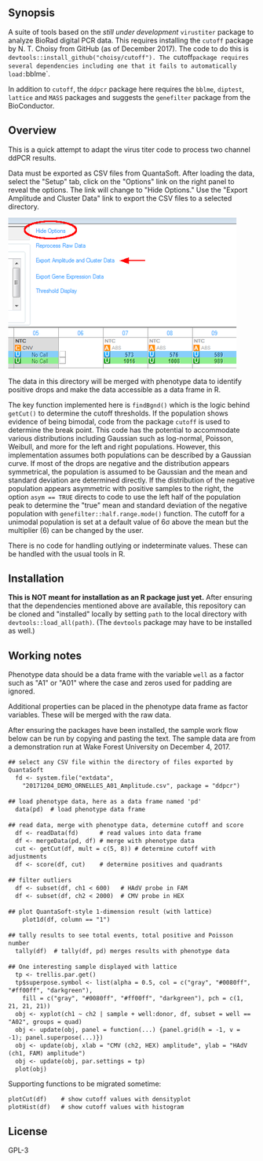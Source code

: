 ## Synopsis

A suite of tools based on the *still under development* `virustiter` package to analyze BioRad digital PCR data. This requires installing the `cutoff` package by N. T. Choisy from GitHub (as of December 2017). The code to do this is `devtools::install_github("choisy/cutoff"). The `cutoff` package requires several dependencies including one that it fails to automatically load: `bblme`.

In addition to `cutoff`, the `ddpcr` package here requires the `bblme`, `diptest`, `lattice` and `MASS` packages and suggests the `genefilter` package from the BioConductor.  

## Overview

This is a quick attempt to adapt the virus titer code to process two channel ddPCR results.

Data must be exported as CSV files from QuantaSoft. After loading the data, select the "Setup" tab, click on the "Options" link on the right panel to reveal the options. The link will change to "Hide Options." Use the "Export Amplitude and Cluster Data" link to export the CSV files to a selected directory.

![QuantaSoft Clip](images/QuantaSoft_clip.png)

The data in this directory will be merged with phenotype data to identify positive drops and make the data accessible as a data frame in R. 

The key function implemented here is `findBgnd()` which is the logic behind `getCut()` to determine the cutoff thresholds. If the population shows evidence of being bimodal, code from the package `cutoff` is used to determine the break point. This code has the potential to accommodate various distributions including Gaussian such as log-normal, Poisson, Weibull, and more for the left and right populations. However, this implementation assumes both populations can be described by a Gaussian curve. If most of the drops are negative and the distribution appears symmetrical, the population is assumed to be Gaussian and the mean and standard deviation are determined directly. If the distribution of the negative population appears asymmetric with positive samples to the right, the option `asym == TRUE` directs to code to use the left half of the population peak to determine the "true" mean and standard deviation of the negative population with `genefilter::half.range.mode()` function. The cutoff for a unimodal population is set at a default value of 6&sigma; above the mean but the multiplier (6) can be changed by the user. 

There is no code for handling outlying or indeterminate values. These can be handled with the usual tools in R. 

## Installation

**This is NOT meant for installation as an R package just yet.** After ensuring that the dependencies mentioned above are available, this repository can be cloned and "installed" locally by setting `path` to the local directory with `devtools::load_all(path)`. (The `devtools` package may have to be installed as well.)

## Working notes

Phenotype data should be a data frame with the variable `well` as a factor such as "A1" or "A01" where the case and zeros used for padding are ignored.

Additional properties can be placed in the phenotype data frame as factor variables. These will be merged with the raw data. 

After ensuring the packages have been installed, the sample work flow below can be run by copying and pasting the text. The sample data are from a demonstration run at Wake Forest University on December 4, 2017.  

```
## select any CSV file within the directory of files exported by QuantaSoft
  fd <- system.file("extdata",
    "20171204_DEMO_ORNELLES_A01_Amplitude.csv", package = "ddpcr")

## load phenotype data, here as a data frame named 'pd'
  data(pd)  # load phenotype data frame

## read data, merge with phenotype data, determine cutoff and score
  df <- readData(fd)      # read values into data frame
  df <- mergeData(pd, df) # merge with phenotype data
  cut <- getCut(df, mult = c(5, 8)) # determine cutoff with adjustments
  df <- score(df, cut)    # determine positives and quadrants

## filter outliers
  df <- subset(df, ch1 < 600)   # HAdV probe in FAM
  df <- subset(df, ch2 < 2000)  # CMV probe in HEX

## plot QuantaSoft-style 1-dimension result (with lattice)
	plot1d(df, column == "1")

## tally results to see total events, total positive and Poisson number
  tally(df)  # tally(df, pd) merges results with phenotype data

## One interesting sample displayed with lattice
  tp <- trellis.par.get()
  tp$superpose.symbol <- list(alpha = 0.5, col = c("gray", "#0080ff", "#ff00ff", "darkgreen"),
    fill = c("gray", "#0080ff", "#ff00ff", "darkgreen"), pch = c(1, 21, 21, 21))
  obj <- xyplot(ch1 ~ ch2 | sample + well:donor, df, subset = well == "A02", groups = quad)
  obj <- update(obj, panel = function(...) {panel.grid(h = -1, v = -1); panel.superpose(...)})
  obj <- update(obj, xlab = "CMV (ch2, HEX) amplitude", ylab = "HAdV (ch1, FAM) amplitude")
  obj <- update(obj, par.settings = tp)
  plot(obj)
```
Supporting functions to be migrated sometime:
```
plotCut(df)    # show cutoff values with densityplot 
plotHist(df)   # show cutoff values with histogram
```  
## License

GPL-3
